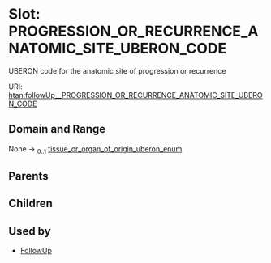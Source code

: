 
# Slot: PROGRESSION_OR_RECURRENCE_ANATOMIC_SITE_UBERON_CODE

UBERON code for the anatomic site of progression or recurrence

URI: [htan:followUp__PROGRESSION_OR_RECURRENCE_ANATOMIC_SITE_UBERON_CODE](https://w3id.org/htan/followUp__PROGRESSION_OR_RECURRENCE_ANATOMIC_SITE_UBERON_CODE)


## Domain and Range

None &#8594;  <sub>0..1</sub> [tissue_or_organ_of_origin_uberon_enum](tissue_or_organ_of_origin_uberon_enum.md)

## Parents


## Children


## Used by

 * [FollowUp](FollowUp.md)
